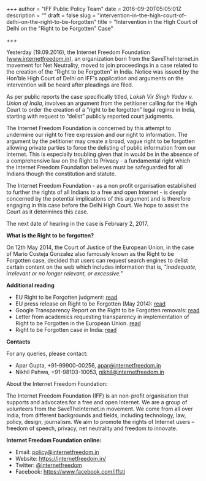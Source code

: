 +++
author = "IFF Public Policy Team"
date = 2016-09-20T05:05:01Z
description = ""
draft = false
slug = "intervention-in-the-high-court-of-delhi-on-the-right-to-be-forgotten"
title = "Intervention in the High Court of Delhi on the \"Right to be Forgotten\" Case"

+++


Yesterday (19.09.2016), the Internet Freedom Foundation (www.internetfreedom.in), an organization born from the SaveTheInternet.in movement for Net Neutrality, moved to join proceedings in a case related to the creation of the “Right to be Forgotten” in India. Notice was issued by the Hon’ble High Court of Delhi on IFF's application and arguments on the intervention will be heard after pleadings are filed.

As per public reports the case specifically titled, *Laksh Vir Singh Yadav v. Union of India*, involves an argument from the petitioner calling for the High Court to order the creation of a “right to be forgotten” legal regime in India, starting with request to “delist” publicly reported court judgments. 

The Internet Freedom Foundation is concerned by this attempt to undermine our right to free expression and our right to information. The argument by the petitioner may create a broad, vague right to be forgotten allowing private parties to force the delisting of public information from our internet. This is especially troubling given that in would be in the absence of a comprehensive law on the Right to Privacy - a fundamental right which the Internet Freedom Foundation believes must be safeguarded for all Indians though the constitution and statute.

The Internet Freedom Foundation - as a non profit organisation established to further the rights of all Indians to a free and open Internet -  is deeply concerned by the potential implications of this argument and is therefore engaging in this case before the Delhi High Court. We hope to assist the Court as it determines this case. 


The next date of hearing in the case is February 2, 2017.

**What is the Right to be forgotten?**

On 12th May 2014, the Court of Justice of the European Union, in the case of Mario Costeja Gonzalez also famously known as the Right to be Forgotten case, decided that users can request search engines to delist certain content on the web which includes information that is, *"inadequate, irrelevant or no longer relevant, or excessive."* 

**Additional reading**

* EU Right to be Forgotten judgment: [read](http://curia.europa.eu/juris/document/document.jsf?docid=152065&doclang=en)
* EU press release on Right to be Forgotten (May 2014): [read](http://curia.europa.eu/jcms/upload/docs/application/pdf/2014-05/cp140070en.pdf)
* Google Transparency Report on the Right to be Forgotten removals: [read](https://www.google.com/transparencyreport/removals/europeprivacy/)
* Letter from academics requesting transparency in implementation of Right to be Forgotten in the European Union. [read](https://medium.com/@ellgood/open-letter-to-google-from-80-internet-scholars-release-rtbf-compliance-data-cbfc6d59f1bd)
* Right to be Forgotten case in India: [read](http://www.medianama.com/2016/05/223-right-to-be-forgotten/)

**Contacts**

For any queries, please contact:

* Apar Gupta, +91-99900-00256, apar@internetfreedom.in
* Nikhil Pahwa, +91-98103-10053, nikhil@internetfreedom.in 

About the Internet Freedom Foundation:

The Internet Freedom Foundation (IFF) is an non-profit organisation that supports and advocates for a free and open Internet. We are a group of volunteers from the SaveTheInternet.in movement. We come from all over India, from different backgrounds and fields, including technology, law, policy, design, journalism. We aim to promote the rights of Internet users – freedom of speech, privacy, net neutrality and freedom to innovate.

**Internet Freedom Foundation online:**

* Email: policy@internetfreedom.in
* Website: https://internetfreedom.in/ 
* Twitter: [@internetfreedom](http://www.twitter.com/internetfreedom)
* Facebook: https://www.facebook.com/iffsti


